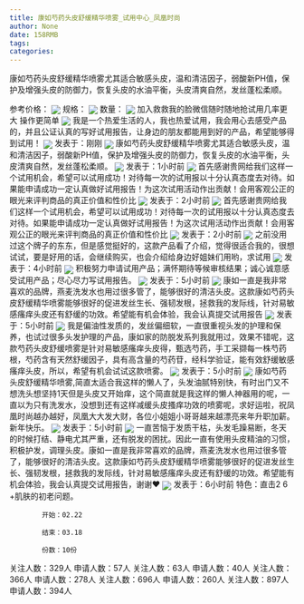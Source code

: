 ```yaml
---
title: 康如芍药头皮舒缓精华喷雾_试用中心_凤凰时尚
author: None
date: 158RMB
tags: 
categories: 
---
```

康如芍药头皮舒缓精华喷雾尤其适合敏感头皮，温和清洁因子，弱酸新PH值，保护及增强头皮的防御力，恢复头皮的水油平衡，头皮清爽自然，发丝蓬松柔顺。
<!-- more -->
参考价格：
<img align="center" border="0" src="http://p0.ifengimg.com/a/2017/0921/8be83906a5a6c6fsize65_w750_h90.jpg" />
规格：
<img align="center" border="0" src="http://cosmeticsfile.ifeng.com/datas/uploadimage/try/201902/thumb_mid_20190202143944742.jpg" />
数量：
<img align="center" border="0" src="http://cosmeticsfile.ifeng.com/static/try/images/img013.jpg" />
加入救救我的脸微信随时随地抢试用几率更大 操作更简单
<img align="center" border="0" src="http://p2.ifengimg.com/a/2019/0202/01e37f283dfb361size35_w500_h333.jpg" />
我是一个热爱生活的人，我也热爱试用，我会用心去感受产品的，并且公证认真的写好试用报告，让身边的朋友都能用到好的产品，希望能够得到试用！
<img align="center" border="0" src="http://sapp.d.ifeng.com/info/userimg?id=93076813" />
发表于：刚刚
<img align="center" border="0" src="http://sapp.d.ifeng.com/info/userimg?id=20323009" />
康如芍药头皮舒缓精华喷雾尤其适合敏感头皮，温和清洁因子，弱酸新PH值，保护及增强头皮的防御力，恢复头皮的水油平衡，头皮清爽自然，发丝蓬松柔顺。
<img align="center" border="0" src="http://sapp.d.ifeng.com/info/userimg?id=73671167" />
发表于：1小时前
<img align="center" border="0" src="http://sapp.d.ifeng.com/info/userimg?id=73658855" />
首先感谢贵网给我们这样一个试用机会，希望可以试用成功！对待每一次的试用报以十分认真态度去对待。如果能申请成功一定认真做好试用报告！为这次试用活动作出贡献！会用客观公正的眼光来评判商品的真正价值和性价比
<img align="center" border="0" src="http://sapp.d.ifeng.com/info/userimg?id=89740879" />
发表于：2小时前
<img align="center" border="0" src="http://sapp.d.ifeng.com/info/userimg?id=89901432" />
首先感谢贵网给我们这样一个试用机会，希望可以试用成功！对待每一次的试用报以十分认真态度去对待。如果能申请成功一定认真做好试用报告！为这次试用活动作出贡献！会用客观公正的眼光来评判商品的真正价值和性价比
<img align="center" border="0" src="http://sapp.d.ifeng.com/info/userimg?id=92089097" />
发表于：2小时前
<img align="center" border="0" src="http://sapp.d.ifeng.com/info/userimg?id=92088920" />
之前没用过这个牌子的东东，但是感觉挺好的，这款产品看了介绍，觉得很适合我的，很想试试，要是好用的话，会继续购买，也会介绍给身边好姐妹们用哟，求试用
<img align="center" border="0" src="http://sapp.d.ifeng.com/info/userimg?id=92088779" />
发表于：4小时前
<img align="center" border="0" src="http://sapp.d.ifeng.com/info/userimg?id=82093927" />
积极努力申请试用产品；满怀期待等候审核结果；诚心诚意感受试用产品；尽心尽力写试用报告。
<img align="center" border="0" src="http://cosmeticsfile.ifeng.com/datas/uploadimage/block/201901/20190107100000701.jpg" />
发表于：5小时前
<img align="center" border="0" src="http://cosmeticsfile.ifeng.com/static/try/images/img000.gif" />
康如一直是我非常喜欢的品牌，燕麦洗发水也用过很多管了，能够很好的清洁头皮。这款康如芍药头皮舒缓精华喷雾能够很好的促进发丝生长、强韧发根，拯救我的发际线，针对易敏感瘙痒头皮还有舒缓的功效。希望能有机会体验，我会认真提交试用报告
<img align="center" border="0" src="http://cosmeticsfile.ifeng.com/static/try/images/img000.gif" />
发表于：5小时前
<img align="center" border="0" src="http://cosmeticsfile.ifeng.com/datas/uploadimage/try/201901/thumb_min_20190103212045549.jpg" />
我是偏油性发质的，发丝偏细软，一直很重视头发的护理和保养，也试过很多头发护理的产品，康如家的防脱发系列我就用过，效果不错呢，这款芍药头皮舒缓喷雾是针对易敏感瘙痒头皮得，甄选芍药，手工采撷每一株芍药根，芍药含有天然舒缓因子，具有高含量的芍药苷，经科学验证，能有效舒缓敏感瘙痒头皮，所以，希望有机会试试这款喷雾。
<img align="center" border="0" src="http://cosmeticsfile.ifeng.com/datas/uploadimage/try/201902/thumb_min_20190222091058401.jpg" />
发表于：5小时前
<img align="center" border="0" src="http://cosmeticsfile.ifeng.com/datas/uploadimage/try/201902/thumb_min_20190214233511341.jpg" />
康如芍药头皮舒缓精华喷雾,简直太适合我这样的懒人了，头发油腻特别快，有时出门又不想洗头想坚持1天但是头皮又开始痒，这个简直就是我这样的懒人神器用的呢，一直以为只有洗发水，没想到还有这样减缓头皮搔痒功效的喷雾呢，求好运啦，祝凤凰时尚越办越好，凤凰大大发大财，各位小姐姐小哥哥越来越漂亮来年升职加薪。新年快乐。
<img align="center" border="0" src="http://cosmeticsfile.ifeng.com/datas/uploadimage/try/201902/thumb_min_20190215000100865.jpg" />
发表于：5小时前
<img align="center" border="0" src="http://cosmeticsfile.ifeng.com/datas/uploadimage/try/201902/thumb_min_20190202143944742.jpg" />
一直苦恼于发质干枯，头发毛躁易断，冬天的时候打结、静电尤其严重，还有脱发的困扰。因此一直有使用头皮精油的习惯，积极护发，调理头皮。康如一直是我非常喜欢的品牌，燕麦洗发水也用过很多管了，能够很好的清洁头皮。这款康如芍药头皮舒缓精华喷雾能够很好的促进发丝生长、强韧发根，拯救我的发际线，针对易敏感瘙痒头皮还有舒缓的功效。希望能有机会体验，我会认真提交试用报告，谢谢❤️
<img align="center" border="0" src="http://cosmeticsfile.ifeng.com/static/try/images/img013.jpg" />
发表于：6小时前
特色：直击2 6 +肌肤的初老问题。
            开始：02.22
            结束：03.18
            份数：10份            
关注人数：329人
申请人数：57人
关注人数：63人
申请人数：40人
关注人数：366人
申请人数：278人
关注人数：696人
申请人数：260人
关注人数：897人
申请人数：394人
